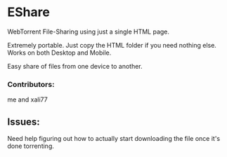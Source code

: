 # EShare
WebTorrent File-Sharing using just a single HTML page.

Extremely portable. Just copy the HTML folder if you need nothing else. Works on both Desktop and Mobile.

Easy share of files from one device to another.

### Contributors:
me and xali77

## Issues:
Need help figuring out how to actually start downloading the file once it's done torrenting.
